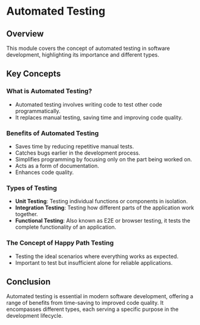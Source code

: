 
# Automated Testing

## Overview
This module covers the concept of automated testing in software development, highlighting its importance and different types.

## Key Concepts

### What is Automated Testing?
- Automated testing involves writing code to test other code programmatically.
- It replaces manual testing, saving time and improving code quality.

### Benefits of Automated Testing
- Saves time by reducing repetitive manual tests.
- Catches bugs earlier in the development process.
- Simplifies programming by focusing only on the part being worked on.
- Acts as a form of documentation.
- Enhances code quality.

### Types of Testing
- **Unit Testing**: Testing individual functions or components in isolation.
- **Integration Testing**: Testing how different parts of the application work together.
- **Functional Testing**: Also known as E2E or browser testing, it tests the complete functionality of an application.

### The Concept of Happy Path Testing
- Testing the ideal scenarios where everything works as expected.
- Important to test but insufficient alone for reliable applications.

## Conclusion
Automated testing is essential in modern software development, offering a range of benefits from time-saving to improved code quality. It encompasses different types, each serving a specific purpose in the development lifecycle.
